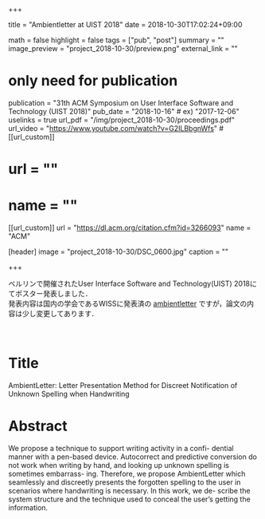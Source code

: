+++

title =  "Ambientletter at UIST 2018"
date = 2018-10-30T17:02:24+09:00

math = false
highlight = false
tags = ["pub", "post"]
summary = ""
image_preview = "project_2018-10-30/preview.png"
external_link = ""

# only need for publication
publication = "31th ACM Symposium on User Interface Software and Technology (UIST 2018)"
pub_date = "2018-10-16" # ex) "2017-12-06"
uselinks = true
url_pdf = "/img/project_2018-10-30/proceedings.pdf"
url_video = "https://www.youtube.com/watch?v=G2ILBbgnWfs"
#[[url_custom]]
#    url = ""
#    name = ""
[[url_custom]]
    url = "https://dl.acm.org/citation.cfm?id=3266093"
    name = "ACM"

[header]
    image = "project_2018-10-30/DSC_0600.jpg"
    caption = ""

+++

ベルリンで開催されたUser Interface Software and Technology(UIST) 2018にてポスター発表しました．  
発表内容は国内の学会であるWISSに発表済の [ambientletter](/project/ambientletter) ですが，論文の内容は少し変更してあります．

　  
# Title
AmbientLetter: Letter Presentation Method for Discreet Notification of Unknown Spelling when Handwriting

# Abstract
We propose a technique to support writing activity in a confi- dential manner with a pen-based device. Autocorrect and predictive conversion do not work when writing by hand, and looking up unknown spelling is sometimes embarrass- ing. Therefore, we propose AmbientLetter which seamlessly and discreetly presents the forgotten spelling to the user in scenarios where handwriting is necessary. In this work, we de- scribe the system structure and the technique used to conceal the user’s getting the information.